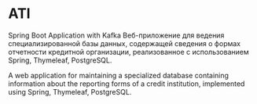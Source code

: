 # ATI
Spring Boot Application with Kafka 
Веб-приложение для ведения специализированной базы данных, содержащей сведения о формах  отчетности кредитной организации, реализованное с использованием Spring, Thymeleaf, PostgreSQL.

A web application for maintaining a specialized database containing information about the reporting forms of a credit institution, implemented using Spring, Thymeleaf, PostgreSQL.
